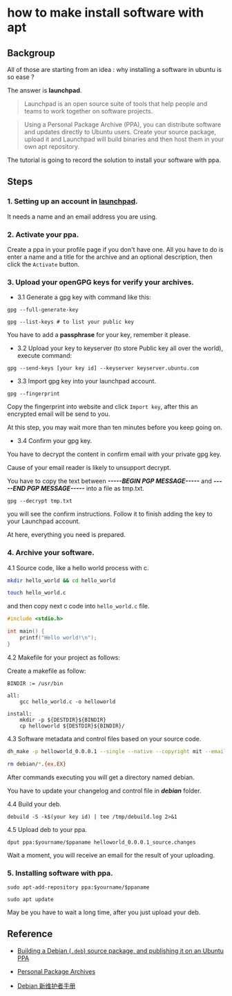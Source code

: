 # how to make install software with apt


## Backgroup

All of those are starting from an idea : why installing a software in ubuntu is so ease ?

The answer is **launchpad**. 

> Launchpad is an open source suite of tools that help people and teams to work together on software projects.

> Using a Personal Package Archive (PPA), you can distribute software and updates directly to Ubuntu users. Create your source package, upload it and Launchpad will build binaries and then host them in your own apt repository.

The tutorial is going to record the solution to install your software with ppa.

## Steps


### 1. Setting up an account in [launchpad](https://launchpad.net/). 

It needs a name and an email address you are using.

### 2. Activate your ppa. 

Create a ppa in your profile page if you don't have one. All you have to do is enter a name and a title for the archive and an optional description, then click the `Activate` button.

### 3. Upload your openGPG keys for verify your archives. 

- 3.1 Generate a gpg key with command like this:
```
gpg --full-generate-key

gpg --list-keys # to list your public key
```
You have to add a **passphrase** for your key, remember it please.

- 3.2 Upload your key to keyserver (to store Public key all over the world), execute command:
```
gpg --send-keys [your key id] --keyserver keyserver.ubuntu.com
```
- 3.3 Import gpg key into your launchpad account.
```
gpg --fingerprint
```
Copy the fingerprint into website and click `Import key`, after this an encrypted email will be send to you.

At this step, you may wait more than ten minutes before you keep going on.

- 3.4 Confirm your gpg key.

You have to decrypt the content in confirm email with your private gpg key. 

Cause of your email reader is likely to unsupport decrypt.

You have to copy the text between ***-----BEGIN PGP MESSAGE-----*** and ***-----END PGP MESSAGE-----*** into a file as tmp.txt.

```
gpg --decrypt tmp.txt
```

you will see the confirm instructions. Follow it to finish adding the key to your Launchpad account.

At here, everything you need is prepared.

### 4. Archive your software.

4.1 Source code, like a hello world process with c.
```bash
mkdir hello_world && cd hello_world

touch hello_world.c
```

and then copy next c code into `hello_world.c` file.

```c
#include <stdio.h>

int main() {
    printf("Hello world!\n");
}
```

4.2 Makefile for your project as follows:

Create a makefile as follow:
```
BINDIR := /usr/bin

all:
    gcc hello_world.c -o helloworld

install:
    mkdir -p ${DESTDIR}${BINDIR}
    cp helloworld ${DESTDIR}${BINDIR}/
```

4.3 Software metadata and control files based on your source code.
```bash
dh_make -p helloworld_0.0.0.1 --single --native --copyright mit --email $youremail

rm debian/*.{ex,EX}
```

After commands executing you will get a directory named debian.

You have to update your changelog and control file in ***debian*** folder.

4.4 Build your deb.

```
debuild -S -k$(your key id) | tee /tmp/debuild.log 2>&1
```

4.5 Upload deb to your ppa.

```
dput ppa:$yourname/$ppaname helloworld_0.0.0.1_source.changes
```

Wait a moment, you will receive an email for the result of your uploading.



### 5. Installing software with ppa.

```
sudo apt-add-repository ppa:$yourname/$ppaname

sudo apt update
```

May be you have to wait a long time, after you just upload your deb.



## Reference

- [Building a Debian (`.deb`) source package, and publishing it on an Ubuntu PPA](https://saveriomiroddi.github.io/Building-a-debian-deb-source-package-and-publishing-it-on-an-ubuntu-ppa/#preparing-the-source-package)

- [Personal Package Archives](https://help.launchpad.net/Packaging/PPA)

- [Debian 新维护者手册](https://www.debian.org/doc/manuals/maint-guide/)
